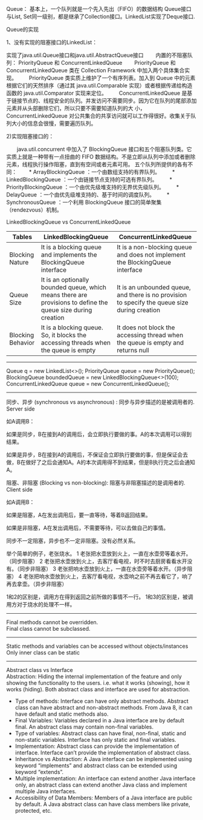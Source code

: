 Queue： 基本上，一个队列就是一个先入先出（FIFO）的数据结构
Queue接口与List, Set同一级别，都是继承了Collection接口。LinkedList实现了Deque接口.

Queue的实现


1、没有实现的阻塞接口的LinkedList： 

   实现了java.util.Queue接口和java.util.AbstractQueue接口
　　内置的不阻塞队列： PriorityQueue 和 ConcurrentLinkedQueue
　　PriorityQueue 和 ConcurrentLinkedQueue 类在 Collection Framework 中加入两个具体集合实现。 
　　PriorityQueue 类实质上维护了一个有序列表。加入到 Queue 中的元素根据它们的天然排序（通过其 java.util.Comparable 实现）或者根据传递给构造函数的 java.util.Comparator 实现来定位。
　　ConcurrentLinkedQueue 是基于链接节点的、线程安全的队列。并发访问不需要同步。因为它在队列的尾部添加元素并从头部删除它们，所以只要不需要知道队列的大 小，　　　　    　　ConcurrentLinkedQueue 对公共集合的共享访问就可以工作得很好。收集关于队列大小的信息会很慢，需要遍历队列。


2)实现阻塞接口的：

　　java.util.concurrent 中加入了 BlockingQueue 接口和五个阻塞队列类。它实质上就是一种带有一点扭曲的 FIFO 数据结构。不是立即从队列中添加或者删除元素，线程执行操作阻塞，直到有空间或者元素可用。
五个队列所提供的各有不同：
　　* ArrayBlockingQueue ：一个由数组支持的有界队列。
　　* LinkedBlockingQueue ：一个由链接节点支持的可选有界队列。
　　* PriorityBlockingQueue ：一个由优先级堆支持的无界优先级队列。
　　* DelayQueue ：一个由优先级堆支持的、基于时间的调度队列。
　　* SynchronousQueue ：一个利用 BlockingQueue 接口的简单聚集（rendezvous）机制。

LinkedBlockingQueue vs ConcurrentLinkedQueue

| Tables        |LinkedBlockingQueue| ConcurrentLinkedQueue        |
| ------------- |-------------| --------------------|
| Blocking Nature      | It is a blocking queue and implements the BlockingQueue interface | 	It is a non-blocking queue and does not implement the BlockingQueue interface |
| Queue Size    | 	It is an optionally bounded queue, which means there are provisions to define the queue size during creation      |   It is an unbounded queue, and there is no provision to specify the queue size during creation |
| Blocking Behavior | It is a blocking queue. So, it blocks the accessing threads when the queue is empty      |    It does not block the accessing thread when the queue is empty and returns null |

***
Queue<Integer> q = new LinkedList<>(); 
PriorityQueue<String> queue = new PriorityQueue<String>(); 
BlockingQueue<Integer> boundedQueue = new LinkedBlockingQueue<>(100);
ConcurrentLinkedQueue queue = new ConcurrentLinkedQueue();

***

同步、异步 (synchronous vs asynchronous) : 同步与异步描述的是被调用者的. Server side

如A调用B：

如果是同步，B在接到A的调用后，会立即执行要做的事。A的本次调用可以得到结果。

如果是异步，B在接到A的调用后，不保证会立即执行要做的事，但是保证会去做，B在做好了之后会通知A。A的本次调用得不到结果，但是B执行完之后会通知A。

阻塞、非阻塞 (Blocking vs non-blocking): 阻塞与非阻塞描述的是调用者的. Client side

如A调用B：

如果是阻塞，A在发出调用后，要一直等待，等着B返回结果。

如果是非阻塞，A在发出调用后，不需要等待，可以去做自己的事情。



同步不一定阻塞，异步也不一定非阻塞。没有必然关系。

举个简单的例子，老张烧水。 1 老张把水壶放到火上，一直在水壶旁等着水开。（同步阻塞） 2 老张把水壶放到火上，去客厅看电视，时不时去厨房看看水开没有。（同步非阻塞） 3 老张把响水壶放到火上，一直在水壶旁等着水开。（异步阻塞） 4 老张把响水壶放到火上，去客厅看电视，水壶响之前不再去看它了，响了再去拿壶。（异步非阻塞）

1和2的区别是，调用方在得到返回之前所做的事情不一行。 1和3的区别是，被调用方对于烧水的处理不一样。

***
Final methods cannot be overridden.   
Final class cannot be subclassed. 

***
Static methods and variables can be accessed without objects/instances   
Only inner class can be static

***
Abstract class vs Interface  
Abstraction: Hiding the internal implementation of the feature and only showing the functionality to the users. i.e. what it works (showing), how it works (hiding). Both abstract class and interface are used for abstraction.

- Type of methods: Interface can have only abstract methods. Abstract class can have abstract and non-abstract methods. From Java 8, it can have default and static methods also.
- Final Variables: Variables declared in a Java interface are by default final. An abstract class may contain non-final variables.
- Type of variables: Abstract class can have final, non-final, static and non-static variables. Interface has only static and final variables.
- Implementation: Abstract class can provide the implementation of interface. Interface can’t provide the implementation of abstract class.
- Inheritance vs Abstraction: A Java interface can be implemented using keyword “implements” and abstract class can be extended using keyword “extends”.
- Multiple implementation: An interface can extend another Java interface only, an abstract class can extend another Java class and implement multiple Java interfaces.
- Accessibility of Data Members: Members of a Java interface are public by default. A Java abstract class can have class members like private, protected, etc.